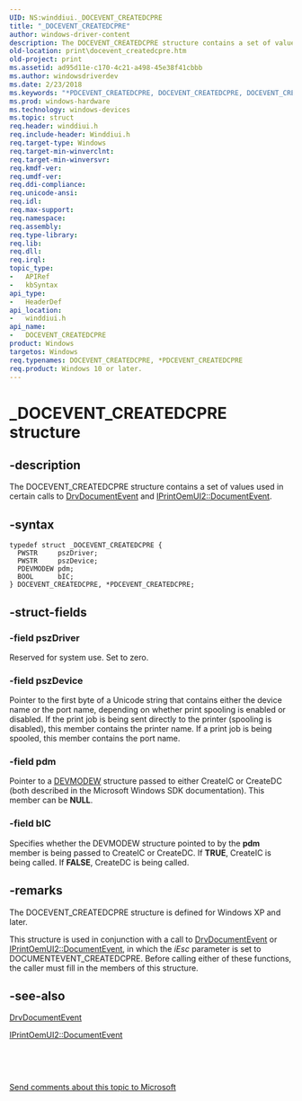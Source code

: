 ```yaml
---
UID: NS:winddiui._DOCEVENT_CREATEDCPRE
title: "_DOCEVENT_CREATEDCPRE"
author: windows-driver-content
description: The DOCEVENT_CREATEDCPRE structure contains a set of values used in certain calls to DrvDocumentEvent and IPrintOemUI2::DocumentEvent.
old-location: print\docevent_createdcpre.htm
old-project: print
ms.assetid: ad95d11e-c170-4c21-a498-45e38f41cbbb
ms.author: windowsdriverdev
ms.date: 2/23/2018
ms.keywords: "*PDCEVENT_CREATEDCPRE, DOCEVENT_CREATEDCPRE, DOCEVENT_CREATEDCPRE structure [Print Devices], PDCEVENT_CREATEDCPRE, PDCEVENT_CREATEDCPRE structure pointer [Print Devices], _DOCEVENT_CREATEDCPRE, print.docevent_createdcpre, print_interface-graphics_cb3123e7-a842-4fd8-b01a-4402c63bb43a.xml, winddiui/DOCEVENT_CREATEDCPRE, winddiui/PDCEVENT_CREATEDCPRE"
ms.prod: windows-hardware
ms.technology: windows-devices
ms.topic: struct
req.header: winddiui.h
req.include-header: Winddiui.h
req.target-type: Windows
req.target-min-winverclnt: 
req.target-min-winversvr: 
req.kmdf-ver: 
req.umdf-ver: 
req.ddi-compliance: 
req.unicode-ansi: 
req.idl: 
req.max-support: 
req.namespace: 
req.assembly: 
req.type-library: 
req.lib: 
req.dll: 
req.irql: 
topic_type:
-	APIRef
-	kbSyntax
api_type:
-	HeaderDef
api_location:
-	winddiui.h
api_name:
-	DOCEVENT_CREATEDCPRE
product: Windows
targetos: Windows
req.typenames: DOCEVENT_CREATEDCPRE, *PDCEVENT_CREATEDCPRE
req.product: Windows 10 or later.
---
```


# _DOCEVENT_CREATEDCPRE structure


## -description


The DOCEVENT_CREATEDCPRE structure contains a set of values used in certain calls to <a href="..\winddiui\nf-winddiui-drvdocumentevent.md">DrvDocumentEvent</a> and <a href="https://msdn.microsoft.com/library/windows/hardware/ff554141">IPrintOemUI2::DocumentEvent</a>.


## -syntax


````
typedef struct _DOCEVENT_CREATEDCPRE {
  PWSTR     pszDriver;
  PWSTR     pszDevice;
  PDEVMODEW pdm;
  BOOL      bIC;
} DOCEVENT_CREATEDCPRE, *PDCEVENT_CREATEDCPRE;
````


## -struct-fields




### -field pszDriver

Reserved for system use. Set to zero.


### -field pszDevice

Pointer to the first byte of a Unicode string that contains either the device name or the port name, depending on whether print spooling is enabled or disabled. If the print job is being sent directly to the printer (spooling is disabled), this member contains the printer name. If a print job is being spooled, this member contains the port name. 


### -field pdm

Pointer to a <a href="https://msdn.microsoft.com/library/windows/hardware/ff552837">DEVMODEW</a> structure passed to either CreateIC or CreateDC (both described in the Microsoft Windows SDK documentation). This member can be <b>NULL</b>.


### -field bIC

Specifies whether the DEVMODEW structure pointed to by the <b>pdm</b> member is being passed to CreateIC or CreateDC. If <b>TRUE</b>, CreateIC is being called. If <b>FALSE</b>, CreateDC is being called.


## -remarks



The DOCEVENT_CREATEDCPRE structure is defined for Windows XP and later.

This structure is used in conjunction with a call to <a href="..\winddiui\nf-winddiui-drvdocumentevent.md">DrvDocumentEvent</a> or <a href="https://msdn.microsoft.com/library/windows/hardware/ff554141">IPrintOemUI2::DocumentEvent</a>, in which the <i>iEsc</i> parameter is set to DOCUMENTEVENT_CREATEDCPRE. Before calling either of these functions, the caller must fill in the members of this structure.




## -see-also

<a href="..\winddiui\nf-winddiui-drvdocumentevent.md">DrvDocumentEvent</a>



<a href="https://msdn.microsoft.com/library/windows/hardware/ff554141">IPrintOemUI2::DocumentEvent</a>



 

 

<a href="mailto:wsddocfb@microsoft.com?subject=Documentation%20feedback [print\print]:%20DOCEVENT_CREATEDCPRE structure%20 RELEASE:%20(2/23/2018)&amp;body=%0A%0APRIVACY STATEMENT%0A%0AWe use your feedback to improve the documentation. We don't use your email address for any other purpose, and we'll remove your email address from our system after the issue that you're reporting is fixed. While we're working to fix this issue, we might send you an email message to ask for more info. Later, we might also send you an email message to let you know that we've addressed your feedback.%0A%0AFor more info about Microsoft's privacy policy, see http://privacy.microsoft.com/en-us/default.aspx." title="Send comments about this topic to Microsoft">Send comments about this topic to Microsoft</a>

